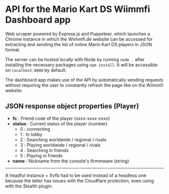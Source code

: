 # API for the Mario Kart DS Wiimmfi Dashboard app

Web scraper powered by Express.js and Puppeteer, which launches a Chrome instance in which the Wiimmfi.de website can be accessed for extracting and sending the list of online Mario Kart DS players in JSON format.

The server can be hosted locally with Node by running `node .` after installing the necessary packages using `npm install`. It will be accessible on `localhost:8080` by default. 

The dashboard app makes use of the API by automatically sending requests without requiring the user to constantly refresh the page like on the Wiimmfi website.

## JSON response object properties (Player)

- **fc** : Friend code of the player (xxxx-xxxx-xxxx)
- **status** : Current status of the player (number)
	- 0 : connecting
	- 1 : In lobby
	- 2 : Searching worldwide / regional / rivals
	- 3 : Playing worldwide / regional / rivals
	- 4 : Searching in friends
	- 5 : Playing in friends
- **name** : Nickname from the console's firmmware (string)

---

A headful instance + Xvfb had to be used instead of a headless one because the latter has issues with the Cloudflare protection, even using with the Stealth plugin.
